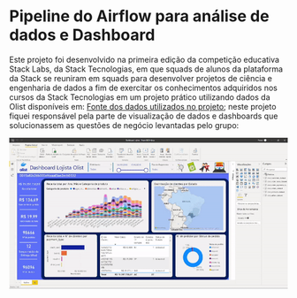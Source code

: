 # Pipeline do Airflow para análise de dados e Dashboard

Este projeto foi desenvolvido na primeira edição da competição educativa Stack Labs, da Stack Tecnologias, em que squads de alunos da plataforma da Stack se reuniram em squads para desenvolver projetos de ciência e engenharia de dados a fim de exercitar os conhecimentos adquiridos nos cursos da Stack Tecnologias em um projeto prático utilizando dados da Olist disponíveis em: [Fonte dos dados utilizados no projeto](https://www.kaggle.com/olistbr/brazilian-ecommerce); neste projeto fiquei responsável pela parte de visualização de dados e dashboards que solucionassem as questões de negócio levantadas pelo grupo:

![Dashboard voltado lojistas da Olist](dashboard.gif)
